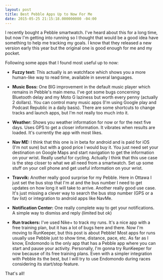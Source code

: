 ```yaml
---
layout: post
title: Best Pebble Apps Up to Now For Me
date: 2015-05-25 21:15:18.000000000 -04:00
---
```

I recently bought a Pebble smartwatch. I've heard about this for a long time, but now I'm getting into running so I thought that would be a good idea have something to help me tracking my goals. I know that they released a new version early this year but the original one is good enough for me and my pocket.

Following some apps that I found most useful up to now:

* **Fuzzy text:** This actually is an watchface which shows you a more human-like way to read time, available in several languages.

* **Music Boss:** One BIG improvement in the default music player which remains in Pebble's main menu. I've got some bugs concerning Bluetooth delay and my Moto G laziness but worth every penny (actually 2 dollars). You can control many music apps (I'm using Google play and Podcast Republic in a daily basis). There are some shortcuts to change tracks and launch apps, but I'm not really too much into it.

* **Weather:** Shows you weather information for now or for the next five days. Uses GPS to get a closer information. It vibrates when results are loaded. It's currently the app with most likes.

* **Nav ME:** I think that this one is in beta for android and is paid for iOS (I'm not sure) but with a good price I would buy it. You just need set your destination on Google Maps and start navigation to get the information on your wrist. Really useful for cycling. Actually I think that this use case is the step closer to what we all need from a smartwatch. Set up some stuff on your cell phone and get useful information on your wrist. 

* **Travvik:** Another really good surprise for my Pebble. Here in Ottawa I just set the bus stop that I'm at and the bus number I need to get updates on how long it will take to arrive. Another really good use case. It's just missing a clever way to search the bus stop number (GPS or a fav list) or integration to android apps like NavMe.

* **Notification Center:** One really complete way to get your notifications. A simple way to dismiss and reply (limited but ok)

* **Run trackers:** I've used Nike+ to track my runs. It's a nice app with a free training plan, but it has a lot of bugs here and there. Now I'm moving to RunKeeper, but this post is about Pebble! Most apps for runs usually use Pebble just to show time, distance, pace, etc. As far as I know, Endomondo is the only app that has a Pebble app where you can start and pause your activity. Personally, I'm gonna try RunKeeper for now because of its free training plans. Even with a simpler integration with Pebble its the best, but I will try to use Endomondo during races considering its start/stop feature.

That's all!
